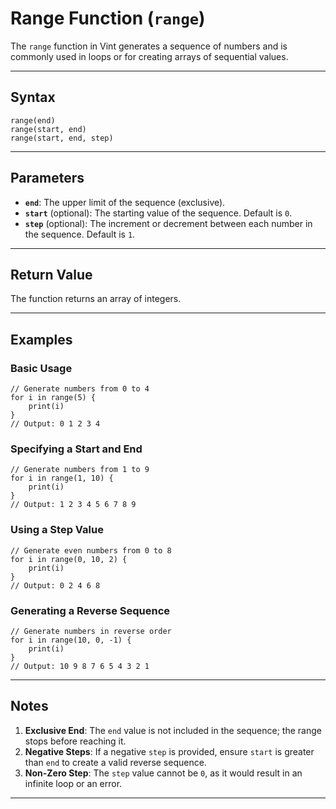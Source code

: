 # Range Function (`range`)

The `range` function in Vint generates a sequence of numbers and is commonly used in loops or for creating arrays of sequential values.

---

## Syntax

```vint
range(end)
range(start, end)
range(start, end, step)
```

---

## Parameters

- **`end`**: The upper limit of the sequence (exclusive).
- **`start`** (optional): The starting value of the sequence. Default is `0`.
- **`step`** (optional): The increment or decrement between each number in the sequence. Default is `1`.

---

## Return Value

The function returns an array of integers.

---

## Examples

### Basic Usage
```vint
// Generate numbers from 0 to 4
for i in range(5) {
    print(i)
}
// Output: 0 1 2 3 4
```

### Specifying a Start and End
```vint
// Generate numbers from 1 to 9
for i in range(1, 10) {
    print(i)
}
// Output: 1 2 3 4 5 6 7 8 9
```

### Using a Step Value
```vint
// Generate even numbers from 0 to 8
for i in range(0, 10, 2) {
    print(i)
}
// Output: 0 2 4 6 8
```

### Generating a Reverse Sequence
```vint
// Generate numbers in reverse order
for i in range(10, 0, -1) {
    print(i)
}
// Output: 10 9 8 7 6 5 4 3 2 1
```

---

## Notes

1. **Exclusive End**: The `end` value is not included in the sequence; the range stops before reaching it.
2. **Negative Steps**: If a negative `step` is provided, ensure `start` is greater than `end` to create a valid reverse sequence.
3. **Non-Zero Step**: The `step` value cannot be `0`, as it would result in an infinite loop or an error.

---
